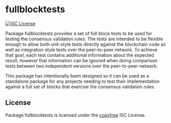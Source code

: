 fullblocktests
==============

[![ISC License](http://img.shields.io/badge/license-ISC-blue.svg)](http://copyfree.org)

Package fullblocktests provides a set of full block tests to be used for
testing the consensus validation rules.  The tests are intended to be
flexible enough to allow both unit-style tests directly against the
blockchain code as well as integration style tests over the peer-to-peer
network.  To achieve that goal, each test contains additional information
about the expected result, however that information can be ignored when
doing comparison tests between two independent versions over the peer-to-peer
network.

This package has intentionally been designed so it can be used as a
standalone package for any projects needing to test their implementation
against a full set of blocks that exercise the consensus validation rules.

## License

Package fullblocktests is licensed under the [copyfree](http://copyfree.org) ISC
License.
